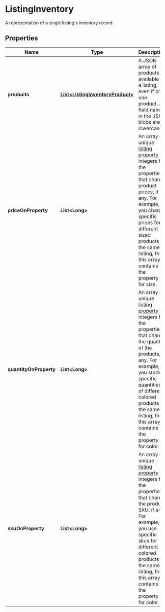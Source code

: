 

# ListingInventory

A representation of a single listing's inventory record.

## Properties

Name | Type | Description | Notes
------------ | ------------- | ------------- | -------------
**products** | [**List&lt;ListingInventoryProduct&gt;**](ListingInventoryProduct.md) | A JSON array of products available in a listing, even if only one product. All field names in the JSON blobs are lowercase. | 
**priceOnProperty** | **List&lt;Long&gt;** | An array of unique [listing property](/documentation/reference#operation/getListingProperties) ID integers for the properties that change product prices, if any. For example, if you charge specific prices for different sized products in the same listing, then this array contains the property ID for size. | 
**quantityOnProperty** | **List&lt;Long&gt;** | An array of unique [listing property](/documentation/reference#operation/getListingProperties) ID integers for the properties that change the quantity of the products, if any. For example, if you stock specific quantities of different colored products in the same listing, then this array contains the property ID for color. | 
**skuOnProperty** | **List&lt;Long&gt;** | An array of unique [listing property](/documentation/reference#operation/getListingProperties) ID integers for the properties that change the product SKU, if any. For example, if you use specific skus for different colored products in the same listing, then this array contains the property ID for color. | 



